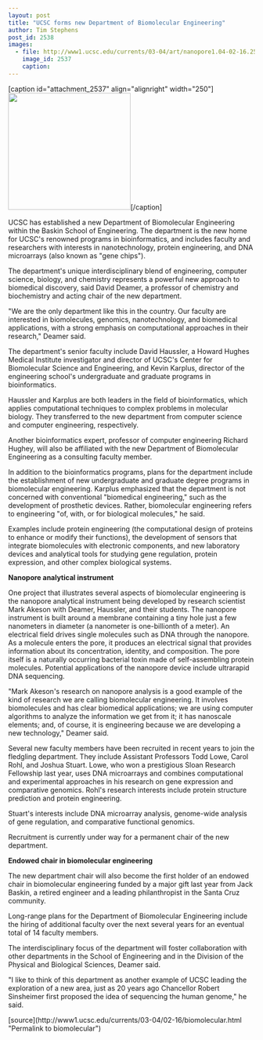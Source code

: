 ```yaml
---
layout: post
title: "UCSC forms new Department of Biomolecular Engineering"
author: Tim Stephens
post_id: 2538
images:
  - file: http://www1.ucsc.edu/currents/03-04/art/nanopore1.04-02-16.250.jpg
    image_id: 2537
    caption: 
---
```


[caption id="attachment_2537" align="alignright" width="250"]<a href="http://localhost/mysite/wp-content/uploads/2004/02/nanopore1.04-02-16.250.jpg"><img class="size-full wp-image-2537" src="http://localhost/mysite/wp-content/uploads/2004/02/nanopore1.04-02-16.250.jpg" alt="" width="250" height="238" /></a>[/caption]
<p>
  UCSC has established a new Department of Biomolecular Engineering within the Baskin School of Engineering. The department is the new home for UCSC's renowned programs in bioinformatics, and includes faculty and researchers with interests in nanotechnology, protein engineering, and DNA microarrays (also known as "gene chips").<br>
</p>
<p>
  The department's unique interdisciplinary blend of engineering, computer science, biology, and chemistry represents a powerful new approach to biomedical discovery, said David Deamer, a professor of chemistry and biochemistry and acting chair of the new department.<br>
</p>
<p>
  "We are the only department like this in the country. Our faculty are interested in biomolecules, genomics, nanotechnology, and biomedical applications, with a strong emphasis on computational approaches in their research," Deamer said.
</p>
<p>
  The department's senior faculty include David Haussler, a Howard Hughes Medical Institute investigator and director of UCSC's Center for Biomolecular Science and Engineering, and Kevin Karplus, director of the engineering school's undergraduate and graduate programs in bioinformatics.
</p>
<p>
  Haussler and Karplus are both leaders in the field of bioinformatics, which applies computational techniques to complex problems in molecular biology. They transferred to the new department from computer science and computer engineering, respectively.
</p>
<p>
  Another bioinformatics expert, professor of computer engineering Richard Hughey, will also be affiliated with the new Department of Biomolecular Engineering as a consulting faculty member.<br>
</p>
<p>
  In addition to the bioinformatics programs, plans for the department include the establishment of new undergraduate and graduate degree programs in biomolecular engineering. Karplus emphasized that the department is not concerned with conventional "biomedical engineering," such as the development of prosthetic devices. Rather, biomolecular engineering refers to engineering "of, with, or for biological molecules," he said.<br>
</p>
<p>
  Examples include protein engineering (the computational design of proteins to enhance or modify their functions), the development of sensors that integrate biomolecules with electronic components, and new laboratory devices and analytical tools for studying gene regulation, protein expression, and other complex biological systems.<br>
</p>
<p>
  <b>Nanopore analytical instrument<br></b>
</p>
<p>
  One project that illustrates several aspects of biomolecular engineering is the nanopore analytical instrument being developed by research scientist Mark Akeson with Deamer, Haussler, and their students. The nanopore instrument is built around a membrane containing a tiny hole just a few nanometers in diameter (a nanometer is one-billionth of a meter). An electrical field drives single molecules such as DNA through the nanopore. As a molecule enters the pore, it produces an electrical signal that provides information about its concentration, identity, and composition. The pore itself is a naturally occurring bacterial toxin made of self-assembling protein molecules. Potential applications of the nanopore device include ultrarapid DNA sequencing.<br>
</p>
<p>
  "Mark Akeson's research on nanopore analysis is a good example of the kind of research we are calling biomolecular engineering. It involves biomolecules and has clear biomedical applications; we are using computer algorithms to analyze the information we get from it; it has nanoscale elements; and, of course, it is engineering because we are developing a new technology," Deamer said.<br>
</p>
<p>
  Several new faculty members have been recruited in recent years to join the fledgling department. They include Assistant Professors Todd Lowe, Carol Rohl, and Joshua Stuart. Lowe, who won a prestigious Sloan Research Fellowship last year, uses DNA microarrays and combines computational and experimental approaches in his research on gene expression and comparative genomics. Rohl's research interests include protein structure prediction and protein engineering.
</p>
<p>
  Stuart's interests include DNA microarray analysis, genome-wide analysis of gene regulation, and comparative functional genomics.<br>
</p>
<p>
  Recruitment is currently under way for a permanent chair of the new department.
</p>
<p>
  <b>Endowed chair in biomolecular engineering</b>
</p>
<p>
  The new department chair will also become the first holder of an endowed chair in biomolecular engineering funded by a major gift last year from Jack Baskin, a retired engineer and a leading philanthropist in the Santa Cruz community.<br>
</p>
<p>
  Long-range plans for the Department of Biomolecular Engineering include the hiring of additional faculty over the next several years for an eventual total of 14 faculty members.<br>
</p>
<p>
  The interdisciplinary focus of the department will foster collaboration with other departments in the School of Engineering and in the Division of the Physical and Biological Sciences, Deamer said.<br>
</p>
<p>
  "I like to think of this department as another example of UCSC leading the exploration of a new area, just as 20 years ago Chancellor Robert Sinsheimer first proposed the idea of sequencing the human genome," he said.<br>
</p>
[source](http://www1.ucsc.edu/currents/03-04/02-16/biomolecular.html "Permalink to biomolecular")
